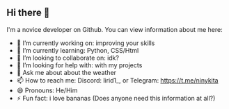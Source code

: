 ## Hi there 👋

I'm a novice developer on Github. You can view information about me here:

- 🔭 I’m currently working on: improving your skills
- 🌱 I’m currently learning: Python, CSS/Html
- 👯 I’m looking to collaborate on: idk?
- 🤔 I’m looking for help with: with my projects
- 💬 Ask me about about the weather
- 📫 How to reach me: Discord: lirid1_, or Telegram: https://t.me/ninykita
- 😄 Pronouns: He/Him
- ⚡ Fun fact: i love bananas (Does anyone need this information at all?)
